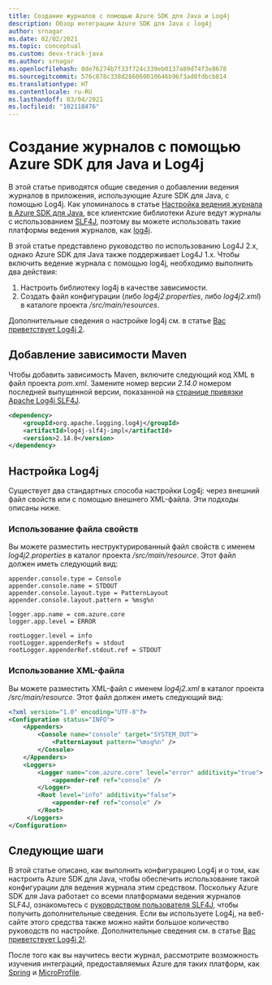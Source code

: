 ```yaml
---
title: Создание журналов с помощью Azure SDK для Java и Log4j
description: Обзор интеграции Azure SDK для Java с log4j
author: srnagar
ms.date: 02/02/2021
ms.topic: conceptual
ms.custom: devx-track-java
ms.author: srnagar
ms.openlocfilehash: 0de76274b7f33f724c339eb0137a89d74f3e8678
ms.sourcegitcommit: 576c878c338d286060010646b96f3ad0fdbcb814
ms.translationtype: HT
ms.contentlocale: ru-RU
ms.lasthandoff: 03/04/2021
ms.locfileid: "102118476"
---
```

# <a name="log-with-the-azure-sdk-for-java-and-log4j"></a>Создание журналов с помощью Azure SDK для Java и Log4j

В этой статье приводятся общие сведения о добавлении ведения журналов в приложения, использующие Azure SDK для Java, с помощью Log4j. Как упоминалось в статье [Настройка ведения журнала в Azure SDK для Java](logging-overview.md), все клиентские библиотеки Azure ведут журналы с использованием [SLF4J](http://www.slf4j.org/), поэтому вы можете использовать такие платформы ведения журналов, как [log4j](https://logging.apache.org/log4j/2.x/).

В этой статье представлено руководство по использованию Log4J 2.x, однако Azure SDK для Java также поддерживает Log4J 1.x. Чтобы включить ведение журнала с помощью log4j, необходимо выполнить два действия:

1. Настроить библиотеку log4j в качестве зависимости.
2. Создать файл конфигурации (либо *log4j2.properties*, либо *log4j2.xml*) в каталоге проекта */src/main/resources*.

Дополнительные сведения о настройке log4j см. в статье [Вас приветствует Log4j 2](https://logging.apache.org/log4j/2.x/manual/index.html).

## <a name="add-the-maven-dependency"></a>Добавление зависимости Maven

Чтобы добавить зависимость Maven, включите следующий код XML в файл проекта *pom.xml*. Замените номер версии *2.14.0* номером последней выпущенной версии, показанной на [странице привязки Apache Log4j SLF4J](https://mvnrepository.com/artifact/org.apache.logging.log4j/log4j-slf4j-impl).

```xml
<dependency>
    <groupId>org.apache.logging.log4j</groupId>
    <artifactId>log4j-slf4j-impl</artifactId>
    <version>2.14.0</version>
</dependency>
```

## <a name="configuring-log4j"></a>Настройка Log4j

Существует два стандартных способа настройки Log4j: через внешний файл свойств или с помощью внешнего XML-файла. Эти подходы описаны ниже.

### <a name="using-a-property-file"></a>Использование файла свойств

Вы можете разместить неструктурированный файл свойств с именем *log4j2.properties* в каталог проекта */src/main/resource*. Этот файл должен иметь следующий вид:

```properties
appender.console.type = Console
appender.console.name = STDOUT
appender.console.layout.type = PatternLayout
appender.console.layout.pattern = %msg%n

logger.app.name = com.azure.core
logger.app.level = ERROR

rootLogger.level = info
rootLogger.appenderRefs = stdout
rootLogger.appenderRef.stdout.ref = STDOUT
```

### <a name="using-an-xml-file"></a>Использование XML-файла

Вы можете разместить XML-файл с именем *log4j2.xml* в каталог проекта */src/main/resource*. Этот файл должен иметь следующий вид:

```xml
<?xml version="1.0" encoding="UTF-8"?>
<Configuration status="INFO">
    <Appenders>
        <Console name="console" target="SYSTEM_OUT">
            <PatternLayout pattern="%msg%n" />
        </Console>
    </Appenders>
    <Loggers>
        <Logger name="com.azure.core" level="error" additivity="true">
            <appender-ref ref="console" />
        </Logger>
        <Root level="info" additivity="false">
            <appender-ref ref="console" />
        </Root>
     </Loggers>
</Configuration>
```

## <a name="next-steps"></a>Следующие шаги

В этой статье описано, как выполнить конфигурацию Log4j и о том, как настроить Azure SDK для Java, чтобы обеспечить использование такой конфигурации для ведения журнала этим средством. Поскольку Azure SDK для Java работает со всеми платформами ведения журналов SLF4J, ознакомьтесь с [руководством пользователя SLF4J](http://www.slf4j.org/manual.html), чтобы получить дополнительные сведения. Если вы используете Log4j, на веб-сайте этого средства также можно найти большое количество руководств по настройке. Дополнительные сведения см. в статье [Вас приветствует Log4j 2!](https://logging.apache.org/log4j/2.x/manual/index.html).

После того как вы научитесь вести журнал, рассмотрите возможность изучения интеграций, предоставляемых Azure для таких платформ, как [Spring](../spring-framework/spring-boot-starters-for-azure.md) и [MicroProfile](../eclipse-microprofile/index.yml).